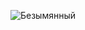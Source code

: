 ![Безымянный](https://github.com/DumSp1ro/DemoEkz/assets/146105715/a925f3d9-0ad3-4547-8b27-376a9413c6c8)
